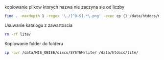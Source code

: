 
kopiowanie plikow ktorych nazwa nie zaczyna sie od liczby  
```bash
find . -maxdepth 1 -regex '\./[^0-9].*\.png' -exec cp {} /data/htdocs/mobile/img \;
```
Usuwanie katalogu z zawartoscia  
```bash
rm -rf lite/
```

Kopiowanie folder do folderu  
```bash
cp -avr /data/MIS_OBIEE/disco/SYSTEM/lite/ /data/htdocs/lite/
```
